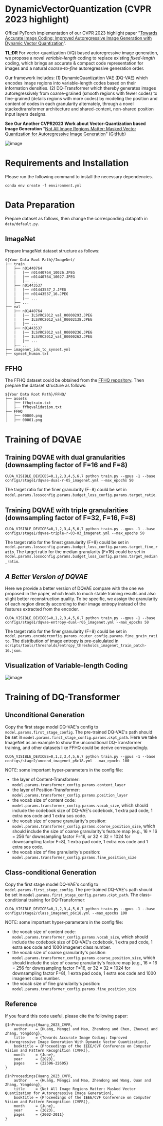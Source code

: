 # DynamicVectorQuantization (CVPR 2023 highlight)

Offical PyTorch implementation of our CVPR 2023 highlight paper "[Towards Accurate Image Coding: Improved Autoregressive Image Generation with Dynamic Vector Quantization](https://openaccess.thecvf.com/content/CVPR2023/papers/Huang_Towards_Accurate_Image_Coding_Improved_Autoregressive_Image_Generation_With_Dynamic_CVPR_2023_paper.pdf)".

**TL;DR** For vector-quantization (VQ) based autoregressive image generation, we propose a novel *variable-length* coding to replace existing *fixed-length* coding, which brings an accurate & compact code representation for images and a natural *coarse-to-fine* autoregressive generation order. 

Our framework includes: (1) DynamicQuantization VAE (DQ-VAE) which encodes image regions into variable-length codes based on their information densities. (2) DQ-Transformer which thereby generates images autoregressively from coarse-grained (smooth regions with fewer codes) to fine-grained (details regions with
more codes) by modeling the position and content of codes in each granularity alternately, through a novel stackedtransformer architecture and shared-content, non-shared position input layers designs.

**See Our Another CVPR2023 Work about Vector-Quantization based Image Generation**  "[Not All Image Regions Matter: Masked Vector Quantization for Autoregressive Image Generation](https://openaccess.thecvf.com/content/CVPR2023/papers/Huang_Not_All_Image_Regions_Matter_Masked_Vector_Quantization_for_Autoregressive_CVPR_2023_paper.pdf)" ([GitHub](https://github.com/CrossmodalGroup/MaskedVectorQuantization))


![image](assets/dynamic_framework.png)

# Requirements and Installation
Please run the following command to install the necessary dependencies.

```
conda env create -f environment.yml
```

# Data Preparation
Prepare dataset as follows, then change the corresponding datapath in `data/default.py`.

## ImageNet
Prepare ImageNet dataset structure as follows:

```
${Your Data Root Path}/ImageNet/
├── train
│   ├── n01440764
│   |   |── n01440764_10026.JPEG
│   |   |── n01440764_10027.JPEG
│   |   |── ...
│   ├── n01443537
│   |   |── n01443537_2.JPEG
│   |   |── n01443537_16.JPEG
│   |   |── ...
│   ├── ...
├── val
│   ├── n01440764
│   |   |── ILSVRC2012_val_00000293.JPEG
│   |   |── ILSVRC2012_val_00002138.JPEG
│   |   |── ...
│   ├── n01443537
│   |   |── ILSVRC2012_val_00000236.JPEG
│   |   |── ILSVRC2012_val_00000262.JPEG
│   |   |── ...
│   ├── ...
├── imagenet_idx_to_synset.yml
├── synset_human.txt
```

## FFHQ
The FFHQ dataset could be obtained from the [FFHQ repository](https://github.com/NVlabs/ffhq-dataset). Then prepare the dataset structure as follows:
```
${Your Data Root Path}/FFHQ/
├── assets
│   ├── ffhqtrain.txt
│   ├── ffhqvalidation.txt
├── FFHQ
│   ├── 00000.png
│   ├── 00001.png
```

# Training of DQVAE
## Training DQVAE with dual granularities (downsampling factor of F=16 and F=8)
```
CUDA_VISIBLE_DEVICES=0,1,2,3,4,5,6,7 python train.py --gpus -1 --base configs/stage1/dqvae-dual-r-05_imagenet.yml --max_epochs 50
```
The target ratio for the finer granularity (F=8) could be set in `model.params.lossconfig.params.budget_loss_config.params.target_ratio`.

## Training DQVAE with triple granularities (downsampling factor of F=32, F=16, F=8)
```
CUDA_VISIBLE_DEVICES=0,1,2,3,4,5,6,7 python train.py --gpus -1 --base configs/stage1/dqvae-triple-r-03-03_imagenet.yml --max_epochs 50
```
The target ratio for the finest granularity (F=8) could be set in `model.params.lossconfig.params.budget_loss_config.params.target_fine_ratio`. The target ratio for the median granularity (F=16) could be set in `model.params.lossconfig.params.budget_loss_config.params.target_median_ratio`.

## *A Better Version of DQVAE*
Here we provide a better version of DQVAE compare with the one we proposed in the paper, which leads to much stable training results and also slight better reconstruction quality. To be specific, we assign the granularity of each region directly according to their image entropy instead of the features extracted from the encoder.

```
CUDA_VISIBLE_DEVICES=0,1,2,3,4,5,6,7 python train.py --gpus -1 --base configs/stage1/dqvae-entropy-dual-r05_imagenet.yml --max_epochs 50
```
The target ratio for the finer granularity (F=8) could be set in `model.params.encoderconfig.params.router_config.params.fine_grain_ratito`. The distribution of image entropy is pre-calculated in `scripts/tools/thresholds/entropy_thresholds_imagenet_train_patch-16.json`.

## Visualization of Variable-length Coding
![image](assets/dynamic_visual2.png)

# Training of DQ-Transformer

## Unconditional Generation

Copy the first stage model DQ-VAE's config to `model.params.first_stage_config`. The pre-trained DQ-VAE's path should be set in `model.params.first_stage_config.params.ckpt_path`. Here we take ImageNet as an example to show the unconditional DQ-Transformer training, and other datasets like FFHQ could be derive correspondingly.

```
CUDA_VISIBLE_DEVICES=0,1,2,3,4,5,6,7 python train.py --gpus -1 --base configs/stage2/uncond_imagenet_p6c18.yml --max_epochs 100
```

NOTE: some important hyper-parameters in the config file: 
- the layer of Content-Transformer: `model.params.transformer_config.params.content_layer`
- the layer of Position-Transformer: `model.params.transformer_config.params.position_layer`
- the vocab size of content code: `model.params.transformer_config.params.vocab_size`, which should include the codebook size of DQ-VAE's codebook, 1 extra pad code, 1 extra eos code and 1 extra sos code.
- the vocab size of coarse granularity's position: `model.params.transformer_config.params.coarse_position_size`, which should include the size of coarse granularity's feature map (e.g., 16 $\times$ 16 = 256 for downsampling factor F=16, or 32 $\times$ 32 = 1024 for downsampling factor F=8), 1 extra pad code, 1 extra eos code and 1 extra sos code.
- the vocab size of fine granularity's position: `model.params.transformer_config.params.fine_position_size`

## Class-conditional Generation

Copy the first stage model DQ-VAE's config to `model.params.first_stage_config`. The pre-trained DQ-VAE's path should be set in `model.params.first_stage_config.params.ckpt_path`. The class-conditional training for DQ-Transformer:

```
CUDA_VISIBLE_DEVICES=0,1,2,3,4,5,6,7 python train.py --gpus -1 --base configs/stage2/class_imagenet_p6c18.yml --max_epochs 100
```

NOTE: some important hyper-parameters in the config file: 
- the vocab size of content code: `model.params.transformer_config.params.vocab_size`, which should include the codebook size of DQ-VAE's codebook, 1 extra pad code, 1 extra eos code and 1000 imagenet class number.
- the vocab size of coarse granularity's position: `model.params.transformer_config.params.coarse_position_size`, which should include the size of coarse granularity's feature map (e.g., 16 $\times$ 16 = 256 for downsampling factor F=16, or 32 $\times$ 32 = 1024 for downsampling factor F=8), 1 extra pad code, 1 extra eos code and 1000 imagenet class number.
- the vocab size of fine granularity's position: `model.params.transformer_config.params.fine_position_size`

## Reference
If you found this code useful, please cite the following paper:

```
@InProceedings{Huang_2023_CVPR,
    author    = {Huang, Mengqi and Mao, Zhendong and Chen, Zhuowei and Zhang, Yongdong},
    title     = {Towards Accurate Image Coding: Improved Autoregressive Image Generation With Dynamic Vector Quantization},
    booktitle = {Proceedings of the IEEE/CVF Conference on Computer Vision and Pattern Recognition (CVPR)},
    month     = {June},
    year      = {2023},
    pages     = {22596-22605}
}
```

```
@InProceedings{Huang_2023_CVPR,
    author    = {Huang, Mengqi and Mao, Zhendong and Wang, Quan and Zhang, Yongdong},
    title     = {Not All Image Regions Matter: Masked Vector Quantization for Autoregressive Image Generation},
    booktitle = {Proceedings of the IEEE/CVF Conference on Computer Vision and Pattern Recognition (CVPR)},
    month     = {June},
    year      = {2023},
    pages     = {2002-2011}
}
```